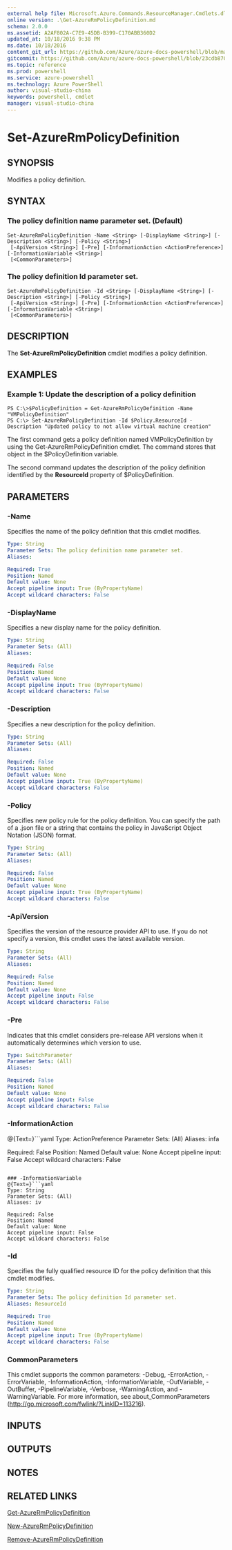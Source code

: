 ```yaml
---
external help file: Microsoft.Azure.Commands.ResourceManager.Cmdlets.dll-Help.xml
online version: .\Get-AzureRmPolicyDefinition.md
schema: 2.0.0
ms.assetid: A2AF802A-C7E9-45DB-B399-C170ABB360D2
updated_at: 10/18/2016 9:38 PM
ms.date: 10/18/2016
content_git_url: https://github.com/Azure/azure-docs-powershell/blob/master/azureps-cmdlets-docs/ResourceManager/AzureRM.Resources/v3.1.0/Set-AzureRmPolicyDefinition.md
gitcommit: https://github.com/Azure/azure-docs-powershell/blob/23cdb8705d4ab9807c0e21b238f3b134a7d49c7d/azureps-cmdlets-docs/ResourceManager/AzureRM.Resources/v3.1.0/Set-AzureRmPolicyDefinition.md
ms.topic: reference
ms.prod: powershell
ms.service: azure-powershell
ms.technology: Azure PowerShell
author: visual-studio-china
keywords: powershell, cmdlet
manager: visual-studio-china
---
```


# Set-AzureRmPolicyDefinition

## SYNOPSIS
Modifies a policy definition.

## SYNTAX

### The policy definition name parameter set. (Default)
```
Set-AzureRmPolicyDefinition -Name <String> [-DisplayName <String>] [-Description <String>] [-Policy <String>]
 [-ApiVersion <String>] [-Pre] [-InformationAction <ActionPreference>] [-InformationVariable <String>]
 [<CommonParameters>]
```

### The policy definition Id parameter set.
```
Set-AzureRmPolicyDefinition -Id <String> [-DisplayName <String>] [-Description <String>] [-Policy <String>]
 [-ApiVersion <String>] [-Pre] [-InformationAction <ActionPreference>] [-InformationVariable <String>]
 [<CommonParameters>]
```

## DESCRIPTION
The **Set-AzureRmPolicyDefinition** cmdlet modifies a policy definition.

## EXAMPLES

### Example 1: Update the description of a policy definition
```
PS C:\>$PolicyDefinition = Get-AzureRmPolicyDefinition -Name "VMPolicyDefinition"
PS C:\> Set-AzureRmPolicyDefinition -Id $Policy.ResourceId -Description "Updated policy to not allow virtual machine creation"
```

The first command gets a policy definition named VMPolicyDefinition by using the Get-AzureRmPolicyDefinition cmdlet.
The command stores that object in the $PolicyDefinition variable.

The second command updates the description of the policy definition identified by the **ResourceId** property of $PolicyDefinition.

## PARAMETERS

### -Name
Specifies the name of the policy definition that this cmdlet modifies.

```yaml
Type: String
Parameter Sets: The policy definition name parameter set.
Aliases: 

Required: True
Position: Named
Default value: None
Accept pipeline input: True (ByPropertyName)
Accept wildcard characters: False
```

### -DisplayName
Specifies a new display name for the policy definition.

```yaml
Type: String
Parameter Sets: (All)
Aliases: 

Required: False
Position: Named
Default value: None
Accept pipeline input: True (ByPropertyName)
Accept wildcard characters: False
```

### -Description
Specifies a new description for the policy definition.

```yaml
Type: String
Parameter Sets: (All)
Aliases: 

Required: False
Position: Named
Default value: None
Accept pipeline input: True (ByPropertyName)
Accept wildcard characters: False
```

### -Policy
Specifies new policy rule for the policy definition.
You can specify the path of a .json file or a string that contains the policy in JavaScript Object Notation (JSON) format.

```yaml
Type: String
Parameter Sets: (All)
Aliases: 

Required: False
Position: Named
Default value: None
Accept pipeline input: True (ByPropertyName)
Accept wildcard characters: False
```

### -ApiVersion
Specifies the version of the resource provider API to use.
If you do not specify a version, this cmdlet uses the latest available version.

```yaml
Type: String
Parameter Sets: (All)
Aliases: 

Required: False
Position: Named
Default value: None
Accept pipeline input: False
Accept wildcard characters: False
```

### -Pre
Indicates that this cmdlet considers pre-release API versions when it automatically determines which version to use.

```yaml
Type: SwitchParameter
Parameter Sets: (All)
Aliases: 

Required: False
Position: Named
Default value: None
Accept pipeline input: False
Accept wildcard characters: False
```

### -InformationAction
@{Text=}```yaml
Type: ActionPreference
Parameter Sets: (All)
Aliases: infa

Required: False
Position: Named
Default value: None
Accept pipeline input: False
Accept wildcard characters: False
```

### -InformationVariable
@{Text=}```yaml
Type: String
Parameter Sets: (All)
Aliases: iv

Required: False
Position: Named
Default value: None
Accept pipeline input: False
Accept wildcard characters: False
```

### -Id
Specifies the fully qualified resource ID for the policy definition that this cmdlet modifies.

```yaml
Type: String
Parameter Sets: The policy definition Id parameter set.
Aliases: ResourceId

Required: True
Position: Named
Default value: None
Accept pipeline input: True (ByPropertyName)
Accept wildcard characters: False
```

### CommonParameters
This cmdlet supports the common parameters: -Debug, -ErrorAction, -ErrorVariable, -InformationAction, -InformationVariable, -OutVariable, -OutBuffer, -PipelineVariable, -Verbose, -WarningAction, and -WarningVariable. For more information, see about_CommonParameters (http://go.microsoft.com/fwlink/?LinkID=113216).

## INPUTS

## OUTPUTS

## NOTES

## RELATED LINKS

[Get-AzureRmPolicyDefinition](.\Get-AzureRmPolicyDefinition.md)

[New-AzureRmPolicyDefinition](.\New-AzureRmPolicyDefinition.md)

[Remove-AzureRmPolicyDefinition](.\Remove-AzureRmPolicyDefinition.md)


